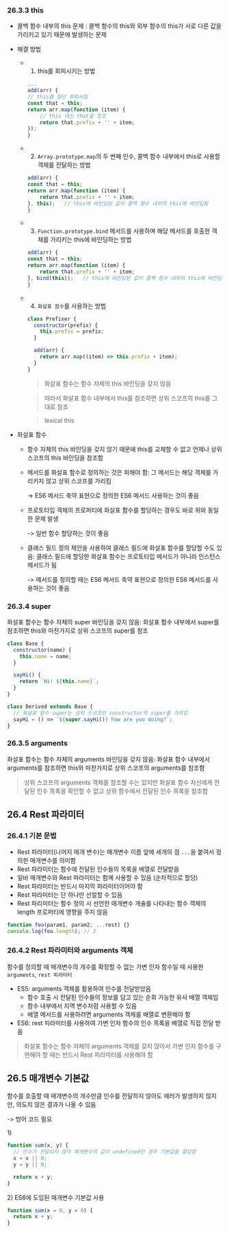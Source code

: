 ### 26.3.3 this

- 콜백 함수 내부의 this 문제 : 콜백 함수의 this와 외부 함수의 this가 서로 다른 값을 가리키고 있기 때문에 발생하는 문제

- 해결 방법

  - 1. this를 회피시키는 방법

    ```js
    ...
    add(arr) {
    // this를 일단 회피시킴
    const that = this;
    return arr.map(function (item) {
        // this 대신 that을 참조
        return that.prefix + '' + item;
    });
    }
    ```

  - 2. `Array.prototype.map`의 두 번째 인수, 콜백 함수 내부에서 this로 사용할 객체를 전달하는 방법

    ```js
    add(arr) {
    const that = this;
    return arr.map(function (item) {
        return that.prefix + '' + item;
    }, this);   // this에 바인딩된 값이 콜백 함수 내부의 this에 바인딩됨
    }
    ```

  - 3. `Function.prototype.bind` 메서드를 사용하며 해당 메서드를 호출한 객체를 가리키는 this에 바인딩하는 방법

    ```js
    add(arr) {
    const that = this;
    return arr.map(function (item) {
        return that.prefix + '' + item;
    }, bind(this));   // this에 바인딩된 값이 콜백 함수 내부의 this에 바인딩됨
    }
    ```

  - 4. `화살표 함수`를 사용하는 방법

    ```js
    class Prefixer {
      constructor(prefix) {
        this.prefix = prefix;
      }

      add(arr) {
        return arr.map((item) => this.prefix + item);
      }
    }
    ```

    > 화살표 함수는 함수 자체의 this 바인딩을 갖지 않음

    > 따라서 화살표 함수 내부에서 this를 참조하면 상위 스코프의 this를 그대로 참조

    > lexical this

- 화살표 함수

  - 함수 자체의 this 바인딩을 갖지 않기 때문에 this를 교체할 수 없고 언제나 상위 스코프의 this 바인딩을 참조함
  - 메서드를 화살표 함수로 정의하는 것은 피해야 함: 그 메서드는 해당 객체를 가리키지 않고 상위 스코프를 가리킴

    -> ES6 메서드 축약 표현으로 정의한 ES6 메서드 사용하는 것이 좋음

  - 프로토타입 객체의 프로퍼티에 화살표 함수를 할당하는 경우도 바로 위와 동일한 문제 발생

    -> 일반 함수 할당하는 것이 좋음

  - 클래스 필드 정의 제안을 사용하여 클래스 필드에 화살표 함수를 할당할 수도 있음: 클래스 필드에 할당한 화살표 함수는 프로토타입 메서드가 아니라 인스턴스 메서드가 됨

    -> 메서드를 정의할 때는 ES6 메서드 축약 표현으로 정의한 ES6 메서드를 사용하는 것이 좋음

### 26.3.4 super

화살표 함수는 함수 자체의 super 바인딩을 갖지 않음: 화살표 함수 내부에서 super를 참조하면 this와 마찬가지로 상위 스코프의 super를 참조

```js
class Base {
  constructor(name) {
    this.name = name;
  }

  sayHi() {
    return `Hi! ${this.name}`;
  }
}

class Derived extends Base {
  // 화살표 함수 super는 상위 스코프인 constructor의 super를 가리킴
  sayHi = () => `${super.sayHi()} how are you doing?`;
}
```

### 26.3.5 arguments

화살표 함수는 함수 자체의 arguments 바인딩을 갖지 않음: 화살표 함수 내부에서 arguments를 참조하면 this와 마찬가지로 상위 스코프의 arguments를 참조함

> 상위 스코프의 arguments 객체를 참조할 수는 있지만 화살표 함수 자신에게 전달된 인수 목록을 확인할 수 없고 상위 함수에서 전달된 인수 목록을 참조함

## 26.4 Rest 파라미터

### 26.4.1 기본 문법

- Rest 파라미터(나머지 매개 변수)는 매개변수 이름 앞에 세개의 점 `...`을 붙여서 정의한 매개변수를 의미함
- Rest 파라미터는 함수에 전달된 인수들의 목록을 배열로 전달받음
- 일바 매개변수와 Rest 파라미터는 함께 사용할 수 있음 (순차적으로 할당)
- Rest 파라미터는 반드시 마지막 파라미터이어야 함
- Rest 파라미터는 단 하나만 선얼할 수 있음
- Rest 파리미터는 함수 정의 시 선언한 매개변수 개술를 나타내는 함수 객체의 length 프로퍼티에 영향을 주지 않음

```js
function foo(param1, param2, ...rest) {}
console.log(foo.length); // 2
```

### 26.4.2 Rest 파라미터와 arguments 객체

함수를 정의할 때 매개변수의 개수를 확정할 수 없는 가변 인자 함수일 때 사용한 `arguments`, `rest 피라미터`

- ES5: arguments 객체를 활용하여 인수를 전달받았음
  - 함수 호출 시 전달된 인수들의 정보를 담고 있는 순회 가능한 유사 배열 객체임
  - 함수 내부에서 지역 변수처럼 사용할 수 있음
  - 배열 메서드를 사용하려면 arguments 객체를 배열로 변환해야 함
- ES6: rest 피라미터를 사용하여 가변 인자 함수의 인수 목록을 배열로 직접 전달 받음

> 화살표 함수는 함수 자체의 arguments 객체를 갖지 않아서 가변 인자 함수를 구현해야 할 때는 반드시 Rest 피라미터를 사용해야 함

## 26.5 매개변수 기본값

함수를 호출할 때 매개변수의 개수만큼 인수를 전달하지 않아도 에러가 발생하지 않지만, 의도치 않은 결과가 나올 수 있음

-> 방어 코드 필요

1\)

```js
function sum(x, y) {
  // 인수가 전달되지 않아 매개변수의 값이 undefined인 경우 기본값을 할당함
  x = x || 0;
  y = y || 0;

  return x + y;
}
```

2\) ES6에 도입된 매개변수 기본값 사용

```js
function sum(x = 0, y = 0) {
  return x + y;
}
```
